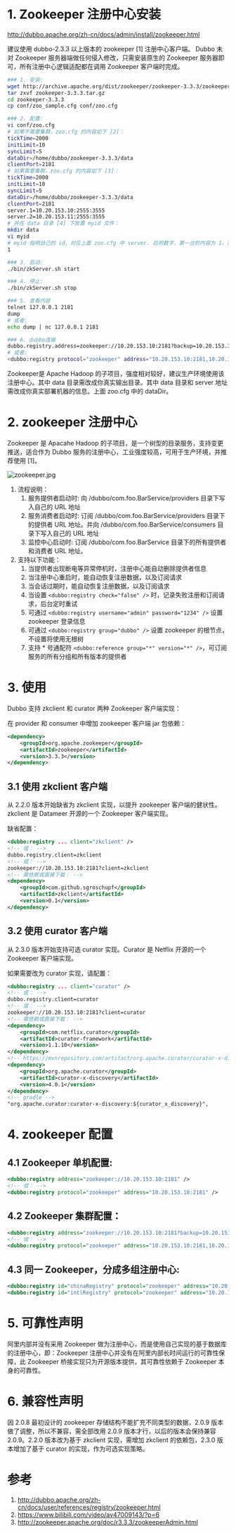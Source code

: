 # 1. Zookeeper 注册中心安装
http://dubbo.apache.org/zh-cn/docs/admin/install/zookeeper.html

建议使用 dubbo-2.3.3 以上版本的 zookeeper [1] 注册中心客户端。
Dubbo 未对 Zookeeper 服务器端做任何侵入修改，只需安装原生的 Zookeeper 服务器即可，所有注册中心逻辑适配都在调用 Zookeeper 客户端时完成。

```sh
### 1. 安装:
wget http://archive.apache.org/dist/zookeeper/zookeeper-3.3.3/zookeeper-3.3.3.tar.gz
tar zxvf zookeeper-3.3.3.tar.gz
cd zookeeper-3.3.3
cp conf/zoo_sample.cfg conf/zoo.cfg

### 2. 配置:
vi conf/zoo.cfg
# 如果不需要集群，zoo.cfg 的内容如下 [2]：
tickTime=2000
initLimit=10
syncLimit=5
dataDir=/home/dubbo/zookeeper-3.3.3/data
clientPort=2181
# 如果需要集群，zoo.cfg 的内容如下 [3]：
tickTime=2000
initLimit=10
syncLimit=5
dataDir=/home/dubbo/zookeeper-3.3.3/data
clientPort=2181
server.1=10.20.153.10:2555:3555
server.2=10.20.153.11:2555:3555
# 并在 data 目录 [4] 下放置 myid 文件：
mkdir data
vi myid
# myid 指明自己的 id，对应上面 zoo.cfg 中 server. 后的数字，第一台的内容为 1，第二台的内容为 2，内容如下：
1

### 3. 启动:
./bin/zkServer.sh start

### 4. 停止:
./bin/zkServer.sh stop

### 5. 查看内容
telnet 127.0.0.1 2181
dump
# 或者:
echo dump | nc 127.0.0.1 2181

### 6. dubbo连接
dubbo.registry.address=zookeeper://10.20.153.10:2181?backup=10.20.153.11:2181
# 或者:
<dubbo:registry protocol="zookeeper" address="10.20.153.10:2181,10.20.153.11:2181" />
```

Zookeeper是 Apache Hadoop 的子项目，强度相对较好，建议生产环境使用该注册中心。其中 data 目录需改成你真实输出目录。其中 data 目录和 server 地址需改成你真实部署机器的信息。上面 zoo.cfg 中的 dataDir。


# 2. zookeeper 注册中心
Zookeeper 是 Apacahe Hadoop 的子项目，是一个树型的目录服务，支持变更推送，适合作为 Dubbo 服务的注册中心，工业强度较高，可用于生产环境，并推荐使用 [1]。

![zookeeper.jpg](zookeeper.jpg)

1. 流程说明：
    1. 服务提供者启动时: 向 /dubbo/com.foo.BarService/providers 目录下写入自己的 URL 地址
    2. 服务消费者启动时: 订阅 /dubbo/com.foo.BarService/providers 目录下的提供者 URL 地址。并向 /dubbo/com.foo.BarService/consumers 目录下写入自己的 URL 地址
    3. 监控中心启动时: 订阅 /dubbo/com.foo.BarService 目录下的所有提供者和消费者 URL 地址。
2. 支持以下功能：
    1. 当提供者出现断电等异常停机时，注册中心能自动删除提供者信息
    2. 当注册中心重启时，能自动恢复注册数据，以及订阅请求
    3. 当会话过期时，能自动恢复注册数据，以及订阅请求
    4. 当设置 `<dubbo:registry check="false" />` 时，记录失败注册和订阅请求，后台定时重试
    5. 可通过 `<dubbo:registry username="admin" password="1234" />` 设置 zookeeper 登录信息
    6. 可通过 `<dubbo:registry group="dubbo" />` 设置 zookeeper 的根节点，不设置将使用无根树
    7. 支持 * 号通配符 `<dubbo:reference group="*" version="*" />`，可订阅服务的所有分组和所有版本的提供者

# 3. 使用

Dubbo 支持 zkclient 和 curator 两种 Zookeeper 客户端实现：

在 provider 和 consumer 中增加 zookeeper 客户端 jar 包依赖：

```xml
<dependency>
    <groupId>org.apache.zookeeper</groupId>
    <artifactId>zookeeper</artifactId>
    <version>3.3.3</version>
</dependency>
```

## 3.1 使用 zkclient 客户端

从 2.2.0 版本开始缺省为 zkclient 实现，以提升 zookeeper 客户端的健状性。zkclient 是 Datameer 开源的一个 Zookeeper 客户端实现。

缺省配置：
```xml
<dubbo:registry ... client="zkclient" />
<!-- 或： -->
dubbo.registry.client=zkclient
<!-- 或： -->
zookeeper://10.20.153.10:2181?client=zkclient
<!-- 需依赖或直接下载： -->
<dependency>
    <groupId>com.github.sgroschupf</groupId>
    <artifactId>zkclient</artifactId>
    <version>0.1</version>
</dependency>
```

## 3.2 使用 curator 客户端

从 2.3.0 版本开始支持可选 curator 实现。Curator 是 Netflix 开源的一个 Zookeeper 客户端实现。

如果需要改为 curator 实现，请配置：
```xml
<dubbo:registry ... client="curator" />
<!-- 或： -->
dubbo.registry.client=curator
<!-- 或： -->
zookeeper://10.20.153.10:2181?client=curator
<!-- 需依赖或直接下载： -->
<dependency>
    <groupId>com.netflix.curator</groupId>
    <artifactId>curator-framework</artifactId>
    <version>1.1.10</version>
</dependency>
<!-- https://mvnrepository.com/artifact/org.apache.curator/curator-x-discovery -->
<dependency>
    <groupId>org.apache.curator</groupId>
    <artifactId>curator-x-discovery</artifactId>
    <version>4.0.1</version>
</dependency>
<!-- gradle -->
"org.apache.curator:curator-x-discovery:${curator_x_discovery}",
```

# 4. zookeeper 配置

## 4.1 Zookeeper 单机配置:

```xml
<dubbo:registry address="zookeeper://10.20.153.10:2181" />
<!-- 或： -->
<dubbo:registry protocol="zookeeper" address="10.20.153.10:2181" />
```

## 4.2 Zookeeper 集群配置：

```xml
<dubbo:registry address="zookeeper://10.20.153.10:2181?backup=10.20.153.11:2181,10.20.153.12:2181" />
<!-- 或： -->
<dubbo:registry protocol="zookeeper" address="10.20.153.10:2181,10.20.153.11:2181,10.20.153.12:2181" />
```

## 4.3 同一 Zookeeper，分成多组注册中心:

```xml
<dubbo:registry id="chinaRegistry" protocol="zookeeper" address="10.20.153.10:2181" group="china" />
<dubbo:registry id="intlRegistry" protocol="zookeeper" address="10.20.153.10:2181" group="intl" />
```

# 5. 可靠性声明

阿里内部并没有采用 Zookeeper 做为注册中心，而是使用自己实现的基于数据库的注册中心，即：Zookeeper 注册中心并没有在阿里内部长时间运行的可靠性保障，此 Zookeeper 桥接实现只为开源版本提供，其可靠性依赖于 Zookeeper 本身的可靠性。

# 6. 兼容性声明

因 2.0.8 最初设计的 zookeeper 存储结构不能扩充不同类型的数据，2.0.9 版本做了调整，所以不兼容，需全部改用 2.0.9 版本才行，以后的版本会保持兼容 2.0.9。2.2.0 版本改为基于 zkclient 实现，需增加 zkclient 的依赖包，2.3.0 版本增加了基于 curator 的实现，作为可选实现策略。



# 参考

1. http://dubbo.apache.org/zh-cn/docs/user/references/registry/zookeeper.html
2. https://www.bilibili.com/video/av47009143/?p=6
3. http://zookeeper.apache.org/doc/r3.3.3/zookeeperAdmin.html